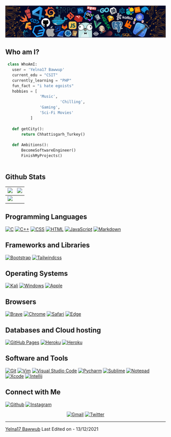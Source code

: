 ![Github Banner](https://github.com/Jaydeep-Yadav/Jaydeep-Yadav/blob/main/banner.png)

## Who am I?

 ```python
  class WhoAmI:
    user = 'Yelna17 Bawwup'
	current_edu = "CSIT"
    currently_learning = "PHP"
    fun_fact = "i hate egoists"
	hobbies = [
				'Music',
                         'Chilling',
			 	'Gaming',
				'Sci-Fi Movies'
			]
	
	def getCity():
		return Chhattisgarh_Turkey()
	
	def Ambitions():
		BecomeSoftwareEngineer()
		FinishMyProjects()
	
 ```

 
## Github Stats

<img src="https://github-readme-stats.vercel.app/api?username=yelna17&&show_icons=true&count_private=true&theme=github_dark">|<img src="https://github-readme-streak-stats.herokuapp.com/?user=jaydeep-yadav&theme=blueberry_duo"/>
|---|---|
<img src="https://github-readme-stats.vercel.app/api/top-langs/?username=yelna17&layout=compact&theme=github_dark"/>|

## Programming Languages

<p>
    <a href="#"><img alt="C" src="https://img.shields.io/badge/C%20-%232370ED.svg?logo=c&logoColor=white"></a>
    <a href="#"><img alt="C++" src="https://img.shields.io/badge/C++%20-%2300599C.svg?logo=c%2B%2B&logoColor=white"></a>
    <a href="#"><img alt="CSS" src="https://img.shields.io/badge/CSS%20-%231572B6.svg?logo=css3&logoColor=white"></a>
    <a href="#"><img alt="HTML" src="https://img.shields.io/badge/HTML%20-%23E34F26.svg?logo=html5&logoColor=white"></a>
    <a href="#"><img alt="JavaScript" src="https://img.shields.io/badge/JavaScript%20-%23F7DF1E.svg?logo=javascript&logoColor=black"></a>
    <a href="#"><img alt="Markdown" src="https://img.shields.io/badge/Markdown-%23000000.svg?logo=markdown&logoColor=white"></a>
</p>

## Frameworks and Libraries
<p>
   <a href="#"><img alt="Bootstrap" src="https://img.shields.io/badge/Bootstrap-563D7C?logo=bootstrap&logoColor=white"></a>
   <a href="#"><img alt="Tailwindcss" src="https://img.shields.io/badge/tailwindcss-%2338B2AC.svg?logo=tailwindcss&logoColor=white"></a>
</p>

## Operating Systems
<p>
	<a href="#"><img alt="Kali" src="https://img.shields.io/badge/Kali_Linux-557C94?logo=kali-linux&logoColor=white"></a>
	<a href="#"><img alt="Windows" src="https://img.shields.io/badge/Windows-0078D6?logo=windows&logoColor=white"></a>
	<a href="#"><img alt="Apple" src="https://img.shields.io/badge/mac%20os-000000?logo=apple&logoColor=white"></a>
	
</p>

## Browsers
<p>
	<a href="#"><img alt="Brave" src="https://img.shields.io/badge/Brave-FB542B?logo=brave&logoColor=white"></a>
	<a href="#"><img alt="Chrome" src="https://img.shields.io/badge/Google_chrome-4285F4?logo=Google-Chrome&logoColor=white"></a>
	<a href="#"><img alt="Safari" src="https://img.shields.io/badge/Safari-FF1B2D?logo=Safari&logoColor=white"></a>
	<a href="#"><img alt="Edge" src="https://img.shields.io/badge/Microsoft_Edge-0078D7?logo=Microsoft-edge&logoColor=white"></a>
</p>

## Databases and Cloud hosting

<p>
    <a href="#"><img alt="GitHub Pages" src="https://img.shields.io/badge/GitHub%20Pages-%23327FC7.svg?logo=github&logoColor=white"></a>
    <a href="#"><img alt="Heroku" src="https://img.shields.io/badge/Heroku%20-%23430098.svg?logo=heroku&logoColor=white"></a>
    <a href="#"><img alt="Heroku" src="https://img.shields.io/badge/Xampp%20-%23430098.svg?logo=xampp&logoColor=white"></a>
</p> 

## Software and Tools
<p>
  <a href="#"><img alt="Git" src="https://img.shields.io/badge/Git%20-%23F05033.svg?logo=git&logoColor=white"></a>
	<a href="#"><img alt="Vim" src="https://img.shields.io/badge/VIM-%2311AB00.svg?logo=vim&logoColor=white"></a>
  <a href="#"><img alt="Visual Studio Code" src="https://img.shields.io/badge/Visual%20Studio%20Code-0078d7.svg?logo=visual-studio-code&logoColor=white"></a>
  <a href="#"><img alt="Pycharm" src="https://img.shields.io/badge/pycharm-143?logo=pycharm&logoColor=black&color=green&labelColor=green"></a>
	<a href="#"><img alt="Sublime" src="https://img.shields.io/badge/sublime_text-%23575757.svg?logo=sublime-text&logoColor=important"></a>
	<a href="#"><img alt="Notepad" src="https://img.shields.io/badge/Notepad++-90E59A.svg?logo=notepad%2B%2B&logoColor=black"></a>
	<a href="#"><img alt="Xcode" src="https://img.shields.io/badge/Xcode-007ACC?for-the-badge&logo=xcode&logoColor=white"></a>
	<a href="#"><img alt="Intellij" src="https://img.shields.io/badge/IntelliJ&nbsp;IDEA-000000.svg?logo=intellij-idea&logoColor=white"></a>
</p>

## Connect with Me



  <a href="https://github.com/yelna17"><img alt="Github" title="Jaydeep Yadav Github" src="https://img.shields.io/badge/GitHub-100000?style=for-the-badge&logo=github&logoColor=white"></a>
  <a href="https://instagram.com/yusuf17.jpg"><img alt="Instagram" title="Jaydeep Yadav Instagram" src="https://img.shields.io/badge/Instagram-E4405F?style=for-the-badge&logo=instagram&logoColor=white"></a>
 </p>
 <p align="center">
  <a href="mailto:yenaroot@gmail.com"><img alt="Gmail" title="Jaydeep Yadav Gmail" src="https://img.shields.io/badge/Gmail-D14836?style=for-the-badge&logo=gmail&logoColor=white"></a>
<a href="http://twitter.com/yu1sa3"><img alt="Twitter" title="Jaydeep Yadav Twitter" src="https://img.shields.io/badge/Twitter-1DA1F2?style=for-the-badge&logo=twitter&logoColor=white"></a>
</p>

------
[Yelna17 Bawwub](https://github.com/yelna7)
Last Edited on - 13/12/2021
